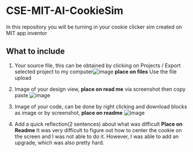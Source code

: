 # CSE-MIT-AI-CookieSim

In this repository you will be turning in your cookie clicker sim created on MIT app inventor

## What to include

1. Your source file, this can be obtained by clicking on Projects / Export selected project to my computer![image](https://github.com/user-attachments/assets/f99cff16-16e3-4e1e-afc7-9da69f0e47f4) __place on files__ Use the file upload

2. Image of your design view, __place on read me__ via screenshot then copy paste
   ![image](https://github.com/user-attachments/assets/b01e4ed4-9384-4500-b5f4-a23632aa337e)

4. Image of your code, can be done by right clicking and download blocks as image or by screenshot, __place on readme__
  ![image](https://github.com/user-attachments/assets/221e3934-8a4a-4a22-989c-8da0a3518cee)

5. Add a quick reflection(2 sentences) about what was difficult __Place on Readme__
  It was very difficult to figure out how to center the cookie on the screen and I was not able to do it. However, I was able to add an upgrade, which    was also pretty hard.
